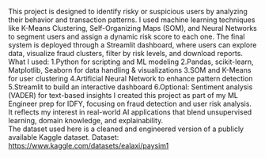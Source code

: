 This project is designed to identify risky or suspicious users by analyzing their behavior and transaction patterns.
I used machine learning techniques like K-Means Clustering, Self-Organizing Maps (SOM), and Neural Networks to segment users and assign a dynamic risk score to each one.
The final system is deployed through a Streamlit dashboard, where users can explore data, visualize fraud clusters, filter by risk levels, and download reports.
What I used: 1.Python for scripting and ML modeling
             2.Pandas, scikit-learn, Matplotlib, Seaborn for data handling & visualizations
             3.SOM and K-Means for user clustering
             4.Artificial Neural Network to enhance pattern detection
             5.Streamlit to build an interactive dashboard
             6.Optional: Sentiment analysis (VADER) for text-based insights
 I created this project as part of my ML Engineer prep for IDFY, focusing on fraud detection and user risk analysis. It reflects my interest in real-world AI applications that blend unsupervised learning, domain knowledge, and explainability.            
The dataset used here is a cleaned and engineered version of a publicly available Kaggle dataset.
Dataset: https://www.kaggle.com/datasets/ealaxi/paysim1


